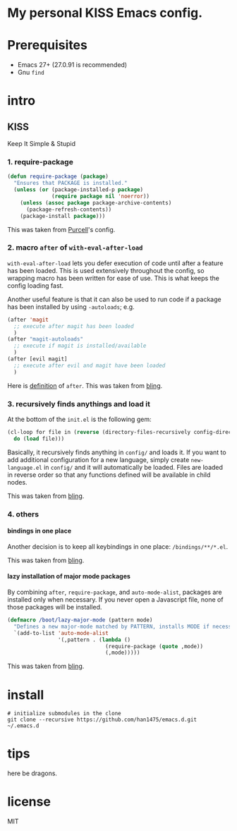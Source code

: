 # My personal KISS Emacs config.

# Prerequisites

- Emacs 27+ (27.0.91 is recommended)
- Gnu `find`

# intro

## KISS

Keep It Simple & Stupid

### 1. require-package

``` cl
(defun require-package (package)
  "Ensures that PACKAGE is installed."
  (unless (or (package-installed-p package)
              (require package nil 'noerror))
    (unless (assoc package package-archive-contents)
      (package-refresh-contents))
    (package-install package)))
```

This was taken from [Purcell][1]'s config.

### 2. macro `after` of `with-eval-after-load`

`with-eval-after-load` lets you defer execution of code until after a feature has been loaded.  This is used extensively throughout the config, so wrapping macro has been written for ease of use.  This is what keeps the config loading fast.

Another useful feature is that it can also be used to run code if a package has been installed by using `-autoloads`; e.g.

```cl
(after 'magit
  ;; execute after magit has been loaded
  )
(after "magit-autoloads"
  ;; execute if magit is installed/available
  )
(after [evil magit]
  ;; execute after evil and magit have been loaded
  )
```

Here is [definition][2] of `after`. This was taken from [bling][3].

### 3. recursively finds anythings and load it

At the bottom of the `init.el` is the following gem:

``` cl
(cl-loop for file in (reverse (directory-files-recursively config-directory "\\.el$"))
  do (load file)))
```

Basically, it recursively finds anything in `config/` and loads it.  If you want to add additional configuration for a new language, simply create `new-language.el` in `config/` and it will automatically be loaded.  Files are loaded in reverse order so that any functions defined will be available in child nodes.

This was taken from [bling][3].

### 4. others

#### bindings in one place

Another decision is to keep all keybindings in one place: `/bindings/**/*.el`.

This was taken from [bling][3].

#### lazy installation of major mode packages

By combining `after`, `require-package`, and `auto-mode-alist`, packages are installed only when necessary.  If you never open a Javascript file, none of those packages will be installed.

```cl
(defmacro /boot/lazy-major-mode (pattern mode)
  "Defines a new major-mode matched by PATTERN, installs MODE if necessary, and activates it."
  `(add-to-list 'auto-mode-alist
                '(,pattern . (lambda ()
                               (require-package (quote ,mode))
                               (,mode)))))
```

This was taken from [bling][3].

# install

```
# initialize submodules in the clone
git clone --recursive https://github.com/han1475/emacs.d.git ~/.emacs.d
```

# tips

here be dragons.

# license

MIT


[1]: https://github.com/purcell/emacs.d
[2]: https://github.com/han1475/emacs.d/blob/master/core/core-boot.el#L30-L50
[3]: https://github.com/bling/dotemacs
